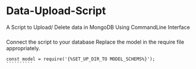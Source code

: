 # Data-Upload-Script
A Script to Upload/ Delete data in MongoDB Using CommandLine Interface

###
Connect the script to your database
Replace the model in the require file appropriately.


`````````````
const model = require('{%SET_UP_DIR_TO MODEL_SCHEMS%}');
``````````

